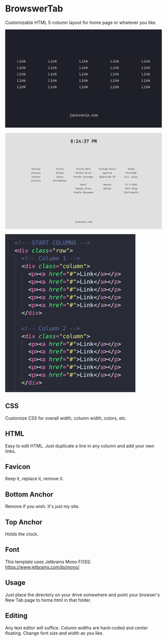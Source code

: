 # BrowswerTab
Customizable HTML 5-column layout for home page or whatever you like.

![screenshot](newTab.png)

![screenshot](newTabCustom.png)

![screenshot](html.png)

## CSS
Customize CSS for overall width, column width, colors, etc.

## HTML
Easy to edit HTML. Just duplicate a line in any column and add your own links.

## Favicon
Keep it, replace it, remove it.

## Bottom Anchor
Remove if you wish. It's just my site.

## Top Anchor
Holds the clock.

## Font
This template uses Jetbrains Mono FOSS: https://www.jetbrains.com/lp/mono/

## Usage
Just place the directory on your drive somewhere and point your browser's New Tab page to home.html in that folder.

## Editing
Any text editor will suffice. Column widths are hard-coded and center floating. Change font size and width as you like.
